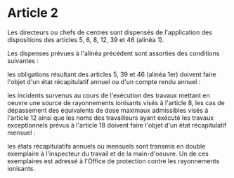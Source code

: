 # Article 2

Les directeurs ou chefs de centres sont dispensés de l'application des dispositions des articles 5, 6, 8, 12, 39 et 46 (alinéa 1).

Les dispenses prévues à l'alinéa précédent sont assorties des conditions suivantes :

les obligations résultant des articles 5, 39 et 46 (alinéa 1er) doivent faire l'objet d'un état récapitulatif annuel ou d'un compte rendu annuel :

les incidents survenus au cours de l'exécution des travaux mettant en oeuvre une source de rayonnements ionisants visés à l'article 8, les cas de dépassement des équivalents de dose maximaux admissibles visés à l'article 12 ainsi que les noms des travailleurs ayant exécuté les travaux exceptionnels prévus à l'article 18 doivent faire l'objet d'un état récapitulatif mensuel :

les états récapitulatifs annuels ou mensuels sont transmis en double exemplaire à l'inspecteur du travail et de la main-d'oeuvre. Un de ces exemplaires est adressé à l'Office de protection contre les rayonnements ionisants.
